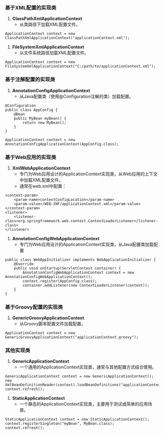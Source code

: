 ### 基于XML配置的实现类
1. **ClassPathXmlApplicationContext**
   - 从类路径下加载XML配置文件。
```
ApplicationContext context = new ClassPathXmlApplicationContext("applicationContext.xml");
```

1. **FileSystemXmlApplicationContext**
   - 从文件系统路径加载XML配置文件。
```
ApplicationContext context = new FileSystemXmlApplicationContext("C:/path/to/applicationContext.xml");
```
### 基于注解配置的实现类

1. **AnnotationConfigApplicationContext**
   - 从Java配置类（使用@Configuration注解的类）加载配置。
```
@Configuration
public class AppConfig {
    @Bean
    public MyBean myBean() {
        return new MyBean();
    }
}

ApplicationContext context = new AnnotationConfigApplicationContext(AppConfig.class);
```
### 基于Web应用的实现类

1. **XmlWebApplicationContext**
   - 专门为Web应用设计的ApplicationContext实现类，从Web应用的上下文中加载XML配置文件。
   - 通常在web.xml中配置：
```
<context-param>
    <param-name>contextConfigLocation</param-name>
    <param-value>/WEB-INF/applicationContext.xml</param-value>
</context-param>
<listener>
    <listener-class>org.springframework.web.context.ContextLoaderListener</listener-class>
</listener>
```

1. **AnnotationConfigWebApplicationContext**
   - 专门为Web应用设计的ApplicationContext实现类，从Java配置类加载配置
```
public class WebAppInitializer implements WebApplicationInitializer {
    @Override
    public void onStartup(ServletContext container) {
        AnnotationConfigWebApplicationContext context = new AnnotationConfigWebApplicationContext();
        context.register(AppConfig.class);
        container.addListener(new ContextLoaderListener(context));
    }
}
```
### 基于Groovy配置的实现类

1. **GenericGroovyApplicationContext**
   - 从Groovy脚本配置文件加载配置。
```
ApplicationContext context = new GenericGroovyApplicationContext("applicationContext.groovy");
```
### 其他实现类

1. **GenericApplicationContext**
   - 一个通用的ApplicationContext实现类，通常与其他配置方式结合使用。
```
GenericApplicationContext context = new GenericApplicationContext();
new XmlBeanDefinitionReader(context).loadBeanDefinitions("applicationContext.xml");
context.refresh();
```

1. **StaticApplicationContext**
   - 一个静态的ApplicationContext实现类，主要用于测试或简单的应用场景。
```
StaticApplicationContext context = new StaticApplicationContext();
context.registerSingleton("myBean", MyBean.class);
context.refresh();
```
# 
